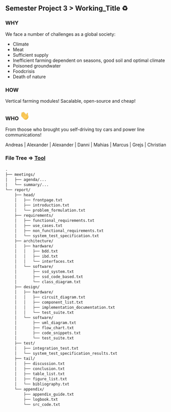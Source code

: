 ## Semester Project 3 > Working_Title :recycle:

### WHY

We face a number of challenges as a global society:
- Climate
- Meat
- Sufficient supply
- Inefficient farming dependent on seasons, good soil and optimal climate
- Poisoned groundwater
- Foodcrisis
- Death of nature

### HOW

Vertical farming modules! Sacalable, open-source and cheap!

<h3>WHO <img src="https://raw.githubusercontent.com/ABSphreak/ABSphreak/master/gifs/Hi.gif" width="30px"></h1>

From thoose who brought you self-driving toy cars and power line communications!

Andreas | Alexander | Alexander | Danni | Mahias | Marcus | Grejs | Christian

### File Tree => [Tool](https://tree.nathanfriend.io/)

    .
    ├── meetings/
    │   ├── agenda/...
    │   └── summary/...
    └── report/
        ├── head/
        │   ├── frontpage.txt
        │   ├── introduction.txt
        │   └── problem_formulation.txt
        ├── requirements/
        │   ├── functional_requirements.txt
        │   ├── use_cases.txt
        │   ├── non_functional_requirements.txt
        │   └── system_test_specification.txt
        ├── architecture/
        │   ├── hardware/
        │   │   ├── bdd.txt
        │   │   ├── ibd.txt
        │   │   └── interfaces.txt
        │   └── software/
        │       ├── ssd_system.txt
        │       ├── ssd_code_based.txt
        │       └── class_diagram.txt
        ├── design/
        │   ├── hardware/
        │   │   ├── circuit_diagram.txt
        │   │   ├── component_list.txt
        │   │   ├── implementation_documentation.txt
        │   │   └── test_suite.txt
        │   └── software/
        │       ├── uml_diagram.txt
        │       ├── flow_chart.txt
        │       ├── code_snippets.txt
        │       └── test_suite.txt
        ├── test/
        │   ├── integration_test.txt
        │   └── system_test_specification_results.txt
        ├── tail/
        │   ├── discussion.txt
        │   ├── conclusion.txt
        │   ├── table_list.txt
        │   ├── figure_list.txt
        │   └── bibliography.txt
        └── appendix/
            ├── appendix_guide.txt
            ├── logbook.txt
            └── src_code.txt
